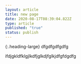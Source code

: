 ```yaml
---
layout: article
title: new page
date: 2020-08-17T08:39:04.822Z
type: article
published: "true"
status: publish
---
```

{:.heading-large}
dfgdfgdfgdfg

ifdjgkldfklgjlkdfjglkdjfglkjdfgfdgdfg